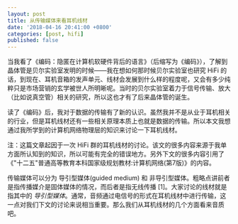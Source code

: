 ```yaml
---
layout: post
title: 从传输媒体来看耳机线材
date: '2018-04-16 20:41:00 +0800'
categories: [post, hifi]
published: false
---
```


当我看了《编码：隐匿在计算机软硬件背后的语言》（后缩写为《编码》），了解到晶体管是贝尔实验室发明的时候——我在想如何那时候贝尔实验室也研究 HiFi 的话，到现在、耳机音箱的发声单元、线材会发展到什么样的程度呢，又会有多少纯粹只是市场营销的玄学被世人所明晰呢。当时的贝尔实验室着力于信号传输、放大（比如说真空管）相关的研究，所以这也才有了后来晶体管的诞生。

读了《编码》后，我对于数据的传输有了新的认识。虽然我并不是从业于耳机相关的行业，但是耳机线材还有一些相关原理本质上也就是数据的传输。所以本文我想通过我所学到的计算机网络物理层的知识来讨论一下耳机线材。

注：这篇文章起因于一次 HiFi 群的耳机线材的讨论。该文的很多内容来源于我单方面所认知到的知识，所以可能有完全的错误地方。另外下文的很多内容引用了《"十二五"普通高等教育本科国家级规划教材:计算机网络(第7版)》的内容。

传输媒体可以分为 导引型媒体(guided medium) 和 非导引型媒体。粗略点讲前者是指传播媒介是固体媒体的情况，而后者是指无线传播 [1]。大家讨论的线材就是指其中的 *导引型媒体*。通常，音频通过电信号的形式在耳机线材中进行传输，这一点对我们下文的讨论来说相当重要。那么我们从耳机线材的几个方面看来音质吧。
